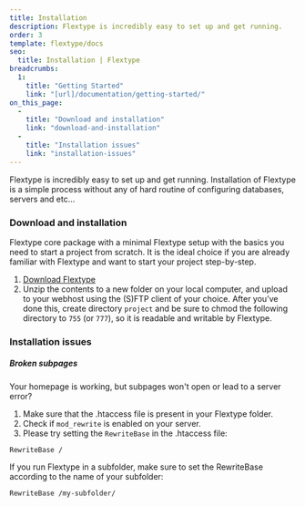 ```yaml
---
title: Installation
description: Flextype is incredibly easy to set up and get running.
order: 3
template: flextype/docs
seo:
  title: Installation | Flextype
breadcrumbs:
  1:
    title: "Getting Started"
    link: "[url]/documentation/getting-started/"
on_this_page:
  -
    title: "Download and installation"
    link: "download-and-installation"
  -
    title: "Installation issues"
    link: "installation-issues"
---
```


Flextype is incredibly easy to set up and get running. Installation of Flextype is a simple process without any of hard routine of configuring databases, servers and etc...

### <a name="download-and-installation"></a> Download and installation

Flextype core package with a minimal Flextype setup with the basics you need to start a project from scratch. It is the ideal choice if you are already familiar with Flextype and want to start your project step-by-step.

<ol>
    <li><a href="https://awilum.github.io/flextype/downloads/">Download Flextype</a></li>
    <li>Unzip the contents to a new folder on your local computer, and upload to your webhost using the (S)FTP client of your choice. After you’ve done this, create directory <code>project</code> and be sure to chmod the following directory to <code>755</code> (or <code>777</code>), so it is readable and writable by Flextype.</li>
</ol>

### <a name="installation-issues"></a> Installation issues

##### Broken subpages

Your homepage is working, but subpages won't open or lead to a server error?

1. Make sure that the .htaccess file is present in your Flextype folder.
2. Check if `mod_rewrite` is enabled on your server.
3. Please try setting the `RewriteBase` in the .htaccess file:

```
RewriteBase /
```

If you run Flextype in a subfolder, make sure to set the RewriteBase according to the name of your subfolder:

```
RewriteBase /my-subfolder/
```
